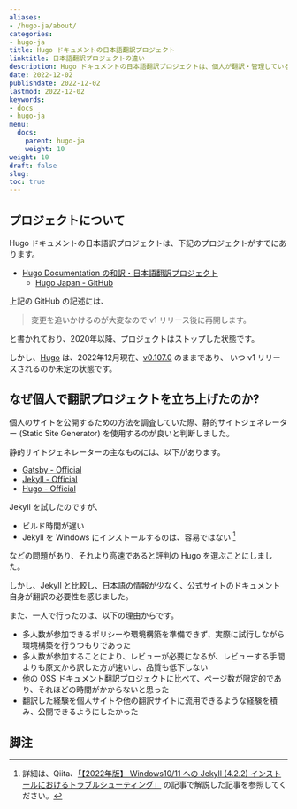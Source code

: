 ```yaml
---
aliases:
- /hugo-ja/about/
categories:
- hugo-ja
title: Hugo ドキュメントの日本語翻訳プロジェクト
linktitle: 日本語翻訳プロジェクトの違い
description: Hugo ドキュメントの日本語翻訳プロジェクトは、個人が翻訳・管理しているプロジェクトです。
date: 2022-12-02
publishdate: 2022-12-02
lastmod: 2022-12-02
keywords:
- docs
- hugo-ja
menu:
  docs:
    parent: hugo-ja
    weight: 10
weight: 10
draft: false
slug:
toc: true
---
```


## プロジェクトについて

Hugo ドキュメントの日本語訳プロジェクトは、下記のプロジェクトがすでにあります。

- [Hugo Documentation の和訳・日本語翻訳プロジェクト](https://hugojapan.github.io/)
  - [Hugo Japan - GitHub](https://github.com/hugojapan)

上記の GitHub の記述には、

> 変更を追いかけるのが大変なので v1 リリース後に再開します。

と書かれており、2020年以降、プロジェクトはストップした状態です。

しかし、[Hugo](https://github.com/gohugoio/hugo) は、2022年12月現在、[v0.107.0](https://github.com/gohugoio/hugo/releases/tag/v0.107.0) のままであり、
いつ v1 リリースされるのか未定の状態です。



## なぜ個人で翻訳プロジェクトを立ち上げたのか?

個人のサイトを公開するための方法を調査していた際、静的サイトジェネレーター (Static Site Generator) を使用するのが良いと判断しました。

静的サイトジェネレーターの主なものには、以下があります。

- [Gatsby - Official](https://www.gatsbyjs.com/)
- [Jekyll - Official](http://jekyllrb.com/)
- [Hugo - Official](https://gohugo.io/)

Jekyll を試したのですが、

- ビルド時間が遅い
- Jekyll を Windows にインストールするのは、容易ではない [^1]

などの問題があり、それより高速であると評判の Hugo を選ぶことにしました。

しかし、Jekyll と比較し、日本語の情報が少なく、公式サイトのドキュメント自身が翻訳の必要性を感じました。

また、一人で行ったのは、以下の理由からです。

- 多人数が参加できるポリシーや環境構築を準備できず、実際に試行しながら環境構築を行うつもりであった
- 多人数が参加することにより、レビューが必要になるが、レビューする手間よりも原文から訳した方が速いし、品質も低下しない
- 他の OSS ドキュメント翻訳プロジェクトに比べて、ページ数が限定的であり、それほどの時間がかからないと思った
- 翻訳した経験を個人サイトや他の翻訳サイトに流用できるような経験を積み、公開できるようにしたかった


## 脚注

[^1]: 詳細は、Qiita、[「【2022年版】 Windows10/11 への Jekyll (4.2.2) インストールにおけるトラブルシューティング」](https://qiita.com/juggernautjp/items/20cc4f66dee27b02bf8a) の記事で解説した記事を参照してください。

